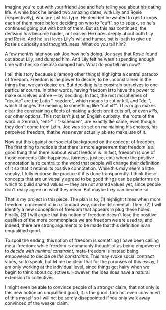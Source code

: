  Imagine you're out with your friend Joe and he's telling you about his dating life. A while back he landed two amazing dates, with Lily and Rosie (respectively), who are just his type. He decided he wanted to get to know each of them more before deciding on who to "cuff", so to speak, so he's continued going out with both of them. But as this has continued, the decision has become harder, not easier. He cares deeply about both Lily and Rosie. And he just loves Lily's wit and humor, but is loath to give up Rosie's curiosity and thoughtfulness. What do you tell him?
 
A few months later you ask Joe how he's doing. Joe says that Rosie found out about Lily, and dumped him. And Lily felt he wasn't spending enough time with her, so she also dumped him. What do you tell him now?

I tell this story because it (among other things) highlights a central paradox of freedom. Freedom is the power to decide, to be unconstrained in the things that we can decide on. But deciding is to constrain ourselves to one particular course. In other words, having freedom is to have the power to make ourselves unfree — by deciding. In fact, the root morphemes of "decide" are the Latin "-caedere", which means to cut or kill, and "de-", which changes the meaning to something like "cut off". This origin makes clear the constraining effects of making a decision: it cuts off, or even *kills*, our other options. This root isn't just an English curiosity: the roots of the word in German, "ent-" + "-scheiden", are exactly the same, even though they don't come from Latin. Joe was so set on maintaining his choices, his perceived freedom, that he was never actually able to make use of it. 

Now put this against our societal background on the concept of freedom. The first thing to notice is that there is more agreement that freedom is a good thing than there is about what freedom is. In fact, freedom is one of those concepts (like happiness, fairness, justice, etc.) where the positive connotation is so central to the word that people will change their definition of it so that it retains its positive connotation. While this may seem a little sneaky, I fully endorse the practice if it is done transparently. I think these concepts that are universally agreed to be good things can be platforms on which to build shared values — they are not shared values yet, since people don't really agree on what they mean. But maybe they can become so. 

That is my project in this piece. The plan is to, (1) highlight times when more freedom, conceived of in a standard way, can be detrimental. Then, (2) I will identify a new conception of freedom that appears to plug these holes. Finally, (3) I will argue that this notion of freedom doesn't lose the positive qualities of the more commonplace we are freedom we are used to, and indeed, there are strong arguments to be made that this definition is an unqualified good.

To spoil the ending, this notion of freedom is something I have been calling meta-freedom: while freedom is commonly thought of as being empowered to *decide with minimal constraint*, meta-freedom is instead being empowered to decide *on the constraints*. This may evoke social contract vibes, so to speak, but let me be clear that for the purposes of this essay, I am only working at the individual level, since things get hairy when we begin to think about collectives. However, the idea does have a natural extension to collectives.

I might even be able to convince people of a stronger claim, that not only is this new notion an unqualified good, it *is* the good. I am not even convinced of this myself so I will not be sorely disappointed if you only walk away convinced of the weaker claim. 





